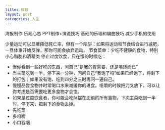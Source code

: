 ```yaml
---
title: 规划
layout: post
categories: 人生
---
```





海报制作
乐观心态
PPT制作+演说技巧
基础的乐理和编曲技巧
减少手机的使用

少量运动可以显著降低死亡率，但有一个陷阱：如果将运动和节食结合进行减肥，一旦体重开始反弹，那你可能会放弃运动。
节食菜单：少吃不健康的食物，特别小心脂肪和酒精类
停止过度饮食，只在饿的时候吃：
- 当你看到一些好吃的东西，问自己“是我的胃需要，还是嘴馋而已”
- 当主菜吃到一半，停下来一分钟，问问自己“我饱了吗”如果已经饱了，将剩下的打包；如果没有饱，吃到四分之三时再问一遍自己。
- 慢慢品尝食物并时常喝口水来减缓你的进食。咀嚼的时候把刀叉放下，可以让你考虑是否需要吃更多食物才会饱。
- 如果是过度饮食者，你可能会吃掉摆在面前的所有食物，下次主菜吃到一半时，停下来，把剩下的食物丢掉。
- 先吃菜
- 多咀嚼
- 小口吞咽

